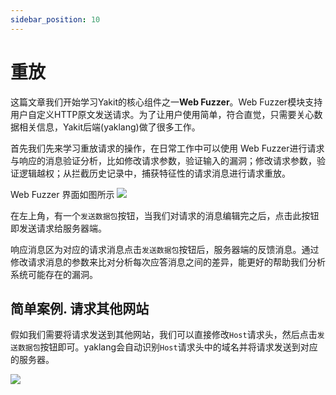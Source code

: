 ```yaml
---
sidebar_position: 10
---
```

# 重放

这篇文章我们开始学习Yakit的核心组件之一**Web Fuzzer**。Web Fuzzer模块支持用户自定义HTTP原文发送请求。为了让用户使用简单，符合直觉，只需要关心数据相关信息，Yakit后端(yaklang)做了很多工作。

首先我们先来学习重放请求的操作，在日常工作中可以使用 Web Fuzzer进行请求与响应的消息验证分析，比如修改请求参数，验证输入的漏洞；修改请求参数，验证逻辑越权；从拦截历史记录中，捕获特征性的请求消息进行请求重放。

Web Fuzzer 界面如图所示
![](/img/products/yakit/Fuzz-repeat/1.png)

在左上角，有一个`发送数据包`按钮，当我们对请求的消息编辑完之后，点击此按钮即发送请求给服务器端。

响应消息区为对应的请求消息点击`发送数据包`按钮后，服务器端的反馈消息。通过修改请求消息的参数来比对分析每次应答消息之间的差异，能更好的帮助我们分析系统可能存在的漏洞。

## 简单案例. 请求其他网站
假如我们需要将请求发送到其他网站，我们可以直接修改`Host`请求头，然后点击`发送数据包`按钮即可。yaklang会自动识别`Host`请求头中的域名并将请求发送到对应的服务器。

![](/img/products/yakit/Fuzz-repeat/2.png)

